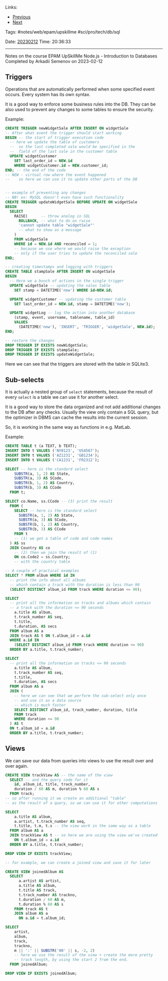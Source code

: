   
Links:

- [Previous](06%20Aggregates%20and%20triggers.md)
- [Next](08%20MySQL%20ans%20Sequelize.md)

Tags: #notes/web/epam/upskillme #sci/pro/tech/db/sql

Date: [20230212](../../../../../200%20Diary/205%20Day/20230212.md)
Time: 20:36:33
_____

Notes on the course EPAM UpSkillMe Node.js - Introduction to Databases
Completed by Arkadii Semenov on 2023-02-12

## Triggers

Operations that are automatically performed when some specified event occurs. Every system has its own syntax.

It is a good way to enforce some business rules into the DB.
They can be also used to prevent any changes to some tables to ensure the security.

Example:

```sql
CREATE TRIGGER newWidgetSale AFTER INSERT ON widgetSale
-- After what event the trigger should start working
BEGIN -- the start of trigger execution code
  -- here we update the table of customers
  --  so the last completed sale would be specified in the
  --  field of the last sale in the customer table
  UPDATE widgetCustomer
    SET last_order_id = NEW.id
    WHERE widgetCustomer.id = NEW.customer_id;
END; -- the end of the code
-- NEW - virtual row where the event happened
--    so here we can use it to update other parts of the DB


-- example of preventing any changes
-- NB! ex: MySQL doesn't even have such functionality
CREATE TRIGGER updateWidgetSale BEFORE UPDATE ON widgetSale
BEGIN
  SELECT
    RAISE(      -- throw analog in SQL
      ROLLBACK, -- what to do on raise
      'cannot update table "widgetSale"'
      -- what to show as a message
    )
    FROM widgetSale
    WHERE id = NEW.id AND reconciled = 1;
    -- because we use where we would raise the exception
    -- only if the user tries to update the reconciled sale
END;

-- creating timestamps and logging with triggers
CREATE TABLE stampSale AFTER INSERT ON widgetSale
BEGIN
  -- Here we a bunch of actions in the single trigger
  UPDATE widgetSale -- updating the sales table
    SET stamp = DATETIME('now') WHERE id=NEW.id;

  UPDATE widgetCustomer -- updating the customer table
    SET last_order_id = NEW.id, stamp = DATETIME('now');

  UPDATE widgetLog -- log the action into another database
    (stamp, event, username, tablename, table_id)
    VALUES
      (DATETIME('now'), 'INSERT', 'TRIGGER', 'widgetSale', NEW.id);
END;

-- restore the changes
DROP TRIGGER IF EXISTS newWidgetSale;
DROP TRIGGER IF EXISTS stampSale;
DROP TRIGGER IF EXISTS updateWidgetSale;
```

Here we can see that the triggers are stored with the table in SQLite3.

## Sub-selects

It is actually a nested group of `select` statements, because the result of every `select` is a table we can use it for another select.

It is a good way to store the data organized and not add additional changes to the DB after any checks. Usually the view only contain a SQL query, but the optimizer in DBMS can cache the results into the current session.

So, it is working in the same way as functions in e.g. MatLab.

Example:

```sql
CREATE TABLE t (a TEXT, b TEXT);
INSERT INTO t VALUES ('NY0123', 'US4567');
INSERT INTO t VALUES ('AZ1231', 'GB1234');
INSERT INTO t VALUES ('CA1231', 'FR2312');

SELECT -- here is the standard select
    SUBSTR(a, 1, 2) AS State,
    SUBSTR(a, 3) AS SCode,
    SUBSTR(b, 1, 2) AS Country,
    SUBSTR(b, 3) AS CCode
  FROM t;

SELECT co.Name, ss.CCode -- (3) print the result
  FROM (
    SELECT -- here is the standard select
      SUBSTR(a, 1, 2) AS State,
      SUBSTR(a, 3) AS SCode,
      SUBSTR(b, 1, 2) AS Country,
      SUBSTR(b, 3) AS CCode
    FROM t
    -- (1) we get a table of code and code names
  ) AS ss
  JOIN Country AS co
    -- (2) then we join the result of (1)
    ON co.Code2 = ss.Country;
    -- with the country table

-- A couple of practical examples
SELECT * FROM album WHERE id IN
  -- print the info about all albums
  -- which contain a track with the duration is less than 90
  (SELECT DISTINCT album_id FROM track WHERE duration <= 90);

SELECT
  -- print all the information on tracks and albums which contain
  -- a track with the duration <= 90 seconds
    a.title AS album,
    t.track_number AS seq,
    t.title,
    t.duration, AS secs
  FROM album AS a
  JOIN track AS t ON t.album_id = a.id
  WHERE a.id IN
    (SELECT DISTINCT album_id FROM track WHERE duration <= 90)
  ORDER BY a.title, t.track_number;

SELECT
  -- print all the information on tracks <= 90 seconds
    a.title AS album,
    t.track_number AS seq,
    t.title,
    t.duration, AS secs
  FROM album AS a
  JOIN (
    -- here we can see that we perform the sub-select only once
    -- and use it as a data source
    -- which is much faster
    SELECT DISTINCT album_id, track_number, duration, title
    FROM track
    WHERE duration <= 90
  ) AS t
  ON t.album_id = a.id
  ORDER BY a.title, t.track_number;
```

## Views

We can save our data from queries into views to use the result over and over again.

```sql
CREATE VIEW trackView AS -- the name of the view
  SELECT -- and the query code for it
    id, album_id, title, track_number,
    duration / 60 AS m, duration % 60 AS s
  FROM track;
-- so after running it we create an additional "table"
-- as the result of a query, so we can use it for other computations

SELECT
    a.title AS album,
    a.artist, t.track_number AS seq,
    t.title, t.m, t.s -- the view work in the same way as a table
  FROM album AS a
  JOIN trackView AS t -- so here we are using the view we've created
    ON t.album_id = a.id
  ORDER BY a.title, t.track_number;

DROP VIEW IF EXISTS trackView;

-- for example, we can create a joined view and save it for later

CREATE VIEW joinedAlbum AS
  SELECT
      a.artist AS artist,
      a.title AS album,
      t.title AS track,
      t.track_number AS trackno,
      t.duration / 60 AS m,
      t.duration % 60 AS s
    FROM track AS t
    JOIN album AS a
      ON a.id = t.album_id;

SELECT
    artist,
    album,
    track,
    trackno,
    m || ':' || SUBSTR('00' || s, -2, 2)
    -- here we use the result of the view + create the more pretty
    -- track length, by using the start 2 from the end.
  FROM joinedAlbum;

DROP VIEW IF EXISTS joinedAlbum;
```

